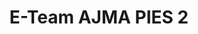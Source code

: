 ---
title: E-Team AJMA PIES 2
redirect_to: https://docs.google.com/forms/d/e/1FAIpQLSdyyq1FDMoZ44iyhCGSb2YksoPTHctptBWUx157UKVl6tBBXQ/viewform?usp=sf_link
redirect_from: 
  - /ETeamAJMANov12PIES
  - /eteamajmanov12pies
---